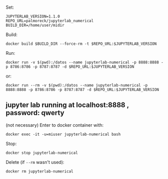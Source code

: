 Set:

```
JUPYTERLAB_VERSION=1.1.0
REPO_URL=palmoreck/jupyterlab_numerical
BUILD_DIR=/home/user/midir
```

Build:

```
docker build $BUILD_DIR --force-rm -t $REPO_URL:$JUPYTERLAB_VERSION
```

Run:

```
docker run -v $(pwd):/datos --name jupyterlab-numerical -p 8888:8888 -p 8786:8786 -p 8787:8787 -d $REPO_URL:$JUPYTERLAB_VERSION
```

or:

```
docker run --rm -v $(pwd):/datos --name jupyterlab-numerical -p 8888:8888 -p 8786:8786 -p 8787:8787 -d $REPO_URL:$JUPYTERLAB_VERSION
```

## jupyter lab running at localhost:8888 , password: qwerty

(not necessary) Enter to docker container with:

```
docker exec -it -u=miuser jupyterlab-numerical bash
```

Stop:

```
docker stop jupyterlab-numerical
```

Delete (if `--rm` wasn't used):


```
docker rm jupyterlab-numerical
```


